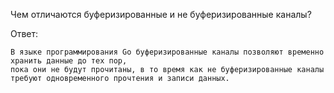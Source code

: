 Чем отличаются буферизированные и не буферизированные каналы?

Ответ:
```
В языке программирования Go буферизированные каналы позволяют временно хранить данные до тех пор,
пока они не будут прочитаны, в то время как не буферизированные каналы требуют одновременного прочтения и записи данных.

```
